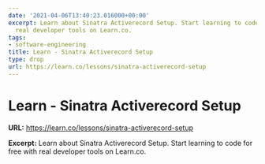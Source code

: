 ```yaml
---
date: '2021-04-06T13:40:23.016000+00:00'
excerpt: Learn about Sinatra Activerecord Setup. Start learning to code for free with
  real developer tools on Learn.co.
tags:
- software-engineering
title: Learn - Sinatra Activerecord Setup
type: drop
url: https://learn.co/lessons/sinatra-activerecord-setup
---
```


# Learn - Sinatra Activerecord Setup

**URL:** https://learn.co/lessons/sinatra-activerecord-setup

**Excerpt:** Learn about Sinatra Activerecord Setup. Start learning to code for free with real developer tools on Learn.co.

